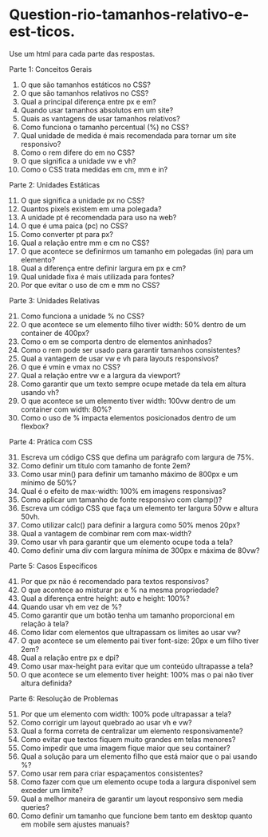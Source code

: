 # Question-rio-tamanhos-relativo-e-est-ticos.
Use um html para cada parte das respostas.



Parte 1: Conceitos Gerais

1. O que são tamanhos estáticos no CSS?
2. O que são tamanhos relativos no CSS?
3. Qual a principal diferença entre px e em?
4. Quando usar tamanhos absolutos em um site?
5. Quais as vantagens de usar tamanhos relativos?
6. Como funciona o tamanho percentual (%) no CSS?
7. Qual unidade de medida é mais recomendada para tornar um site responsivo?
8. Como o rem difere do em no CSS?
9. O que significa a unidade vw e vh?
10. Como o CSS trata medidas em cm, mm e in?

Parte 2: Unidades Estáticas

11. O que significa a unidade px no CSS?
12. Quantos pixels existem em uma polegada?
13. A unidade pt é recomendada para uso na web?
14. O que é uma paica (pc) no CSS?
15. Como converter pt para px?
16. Qual a relação entre mm e cm no CSS?
17. O que acontece se definirmos um tamanho em polegadas (in) para um elemento?
18. Qual a diferença entre definir largura em px e cm?
19. Qual unidade fixa é mais utilizada para fontes?
20. Por que evitar o uso de cm e mm no CSS?

Parte 3: Unidades Relativas

21. Como funciona a unidade % no CSS?
22. O que acontece se um elemento filho tiver width: 50% dentro de um container de 400px?
23. Como o em se comporta dentro de elementos aninhados?
24. Como o rem pode ser usado para garantir tamanhos consistentes?
25. Qual a vantagem de usar vw e vh para layouts responsivos?
26. O que é vmin e vmax no CSS?
27. Qual a relação entre vw e a largura da viewport?
28. Como garantir que um texto sempre ocupe metade da tela em altura usando vh?
29. O que acontece se um elemento tiver width: 100vw dentro de um container com width: 80%?
30. Como o uso de % impacta elementos posicionados dentro de um flexbox?

Parte 4: Prática com CSS

31. Escreva um código CSS que defina um parágrafo com largura de 75%.
32. Como definir um título com tamanho de fonte 2em?
33. Como usar min() para definir um tamanho máximo de 800px e um mínimo de 50%?
34. Qual é o efeito de max-width: 100% em imagens responsivas?
35. Como aplicar um tamanho de fonte responsivo com clamp()?
36. Escreva um código CSS que faça um elemento ter largura 50vw e altura 50vh.
37. Como utilizar calc() para definir a largura como 50% menos 20px?
38. Qual a vantagem de combinar rem com max-width?
39. Como usar vh para garantir que um elemento ocupe toda a tela?
40. Como definir uma div com largura mínima de 300px e máxima de 80vw?

Parte 5: Casos Específicos

41. Por que px não é recomendado para textos responsivos?
42. O que acontece ao misturar px e % na mesma propriedade?
43. Qual a diferença entre height: auto e height: 100%?
44. Quando usar vh em vez de %?
45. Como garantir que um botão tenha um tamanho proporcional em relação à tela?
46. Como lidar com elementos que ultrapassam os limites ao usar vw?
47. O que acontece se um elemento pai tiver font-size: 20px e um filho tiver 2em?
48. Qual a relação entre px e dpi?
49. Como usar max-height para evitar que um conteúdo ultrapasse a tela?
50. O que acontece se um elemento tiver height: 100% mas o pai não tiver altura definida?

Parte 6: Resolução de Problemas

51. Por que um elemento com width: 100% pode ultrapassar a tela?
52. Como corrigir um layout quebrado ao usar vh e vw?
53. Qual a forma correta de centralizar um elemento responsivamente?
54. Como evitar que textos fiquem muito grandes em telas menores?
55. Como impedir que uma imagem fique maior que seu container?
56. Qual a solução para um elemento filho que está maior que o pai usando %?
57. Como usar rem para criar espaçamentos consistentes?
58. Como fazer com que um elemento ocupe toda a largura disponível sem exceder um limite?
59. Qual a melhor maneira de garantir um layout responsivo sem media queries?
60. Como definir um tamanho que funcione bem tanto em desktop quanto em mobile sem ajustes manuais?

